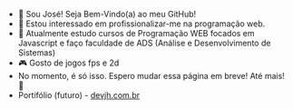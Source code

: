 - 👋 Sou José! Seja Bem-Vindo(a) ao meu GitHub!
- 👀 Estou interessado em profissionalizar-me na programação web.
- 🌱 Atualmente estudo cursos de Programação WEB focados em Javascript e faço faculdade de ADS (Análise e Desenvolvimento de Sistemas)
- 🎮 Gosto de jogos fps e 2d
- No momento, é só isso. Espero mudar essa página em breve! Até mais! 👋
- Portifólio (futuro) - <a href="https://devjh.com.br" target="_blank">devjh.com.br</a>

<!---
DEV-HenriQ/DEV-HenriQ is a ✨ special ✨ repository because its `README.md` (this file) appears on your GitHub profile.
You can click the Preview link to take a look at your changes.
--->
